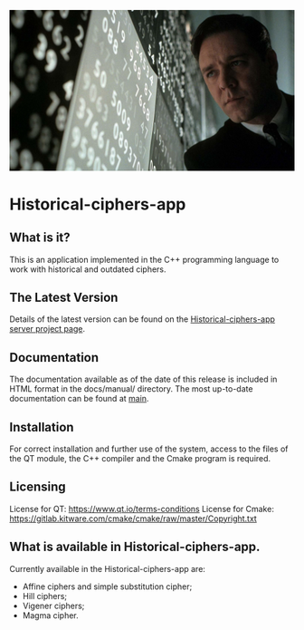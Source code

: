![Netu kartinki](https://github.com/KKZbiniakov/Historical-ciphers-app/blob/main/pics/img-53391-15897027866640.jpg?raw=true)

# Historical-ciphers-app

##  What is it?

This is an application implemented in the C++ programming language to work with historical and outdated ciphers.

## The Latest Version

Details of the latest version can be found on the [Historical-ciphers-app
server project page](https://github.com/KKZbinyakov/Historical-ciphers-app/tree/main).

## Documentation

The documentation available as of the date of this release is
included in HTML format in the docs/manual/ directory.  The most
up-to-date documentation can be found at
[main](https://github.com/KKZbinyakov/Historical-ciphers-app/tree/main).

## Installation

For correct installation and further use of the system, access to the files of the QT module, the C++ compiler and the Cmake program is required.

## Licensing

License for QT: https://www.qt.io/terms-conditions
License for Cmake: https://gitlab.kitware.com/cmake/cmake/raw/master/Copyright.txt

## What is available in Historical-ciphers-app.

Currently available in the Historical-ciphers-app are: 
- Affine ciphers and simple substitution cipher; 
- Hill ciphers; 
- Vigener ciphers; 
- Magma cipher.
